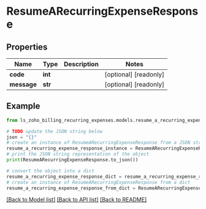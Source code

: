# ResumeARecurringExpenseResponse


## Properties

Name | Type | Description | Notes
------------ | ------------- | ------------- | -------------
**code** | **int** |  | [optional] [readonly] 
**message** | **str** |  | [optional] [readonly] 

## Example

```python
from ls_zoho_billing_recurring_expenses.models.resume_a_recurring_expense_response import ResumeARecurringExpenseResponse

# TODO update the JSON string below
json = "{}"
# create an instance of ResumeARecurringExpenseResponse from a JSON string
resume_a_recurring_expense_response_instance = ResumeARecurringExpenseResponse.from_json(json)
# print the JSON string representation of the object
print(ResumeARecurringExpenseResponse.to_json())

# convert the object into a dict
resume_a_recurring_expense_response_dict = resume_a_recurring_expense_response_instance.to_dict()
# create an instance of ResumeARecurringExpenseResponse from a dict
resume_a_recurring_expense_response_from_dict = ResumeARecurringExpenseResponse.from_dict(resume_a_recurring_expense_response_dict)
```
[[Back to Model list]](../README.md#documentation-for-models) [[Back to API list]](../README.md#documentation-for-api-endpoints) [[Back to README]](../README.md)


